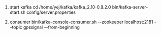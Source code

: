  1. start kafka
 cd /home/yej/kafka/kafka_2.10-0.8.2.0
 bin/kafka-server-start.sh config/server.properties
 
 2. consumer 
  bin/kafka-console-consumer.sh --zookeeper localhost:2181 --topic gpssignal --from-beginning
 
 